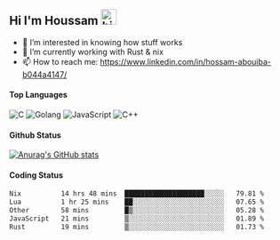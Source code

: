 ## Hi I'm Houssam <img src="https://user-images.githubusercontent.com/1303154/88677602-1635ba80-d120-11ea-84d8-d263ba5fc3c0.gif" width="28px" alt="hi">

- 👀 I’m interested in knowing how stuff works
- 🔭 I’m currently working with Rust & nix
- 📫 How to reach me: https://www.linkedin.com/in/hossam-abouiba-b044a4147/

#### Top Languages

![C](https://img.shields.io/badge/c-%2300599C.svg?style=for-the-badge&logo=c&logoColor=white)
![Golang](https://img.shields.io/badge/go-blue?style=for-the-badge&logo=Goland)
![JavaScript](https://img.shields.io/badge/javascript-%23323330.svg?style=for-the-badge&logo=javascript&logoColor=%23F7DF1E)
![C++](https://img.shields.io/badge/C%2B%2B-blue?style=for-the-badge&logo=C%2B%2B)


#### Github Status
[![Anurag's GitHub stats](https://github-readme-stats.vercel.app/api?username=0xhoussam&theme=tokyonight)](https://github.com/anuraghazra/github-readme-stats)

#### Coding Status
<!--START_SECTION:waka-->

```txt
Nix          14 hrs 48 mins  ████████████████████░░░░░   79.81 %
Lua          1 hr 25 mins    ██░░░░░░░░░░░░░░░░░░░░░░░   07.65 %
Other        58 mins         █▒░░░░░░░░░░░░░░░░░░░░░░░   05.28 %
JavaScript   21 mins         ▒░░░░░░░░░░░░░░░░░░░░░░░░   01.89 %
Rust         19 mins         ▒░░░░░░░░░░░░░░░░░░░░░░░░   01.73 %
```

<!--END_SECTION:waka-->
